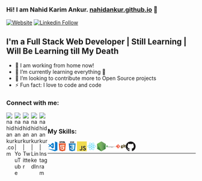 ### Hi! I am Nahid Karim Ankur. [nahidankur.github.io][website] 👋

[![Website](https://img.shields.io/badge/nahidankur-visit-brightgreen)](http://nahidankur.github.io)
[![Linkedin Follow](https://img.shields.io/badge/Follow%20Me-linkedin-blue)](https://www.linkedin.com/in/nahid-ankur-3b285a18a)

## I'm a Full Stack Web Developer | Still Learning | Will Be Learning till My Death

- 🔭 I am working from home now!
- 🌱 I’m currently learning everything 🤣
- 👯 I’m looking to contribute more to Open Source projects
- ⚡ Fun fact: I love to code and code

### Connect with me:

[<img align="left" alt="nahidankur.com" width="22px" src="https://cdn.jsdelivr.net/npm/simple-icons@3.13.0/icons/facebook.svg" />][facebook]
[<img align="left" alt="nahidankur | YouTube" width="22px" src="https://cdn.jsdelivr.net/npm/simple-icons@v3/icons/youtube.svg" />][youtube]
[<img align="left" alt="nahidankur | Twitter" width="22px" src="https://cdn.jsdelivr.net/npm/simple-icons@v3/icons/twitter.svg" />][twitter]
[<img align="left" alt="nahidankur | LinkedIn" width="22px" src="https://cdn.jsdelivr.net/npm/simple-icons@v3/icons/linkedin.svg" />][linkedin]
[<img align="left" alt="nahidankur | Instagram" width="22px" src="https://cdn.jsdelivr.net/npm/simple-icons@v3/icons/instagram.svg" />][instagram]

<br />

### My Skills:

<img align="left" alt="Visual Studio Code" width="26px" src="https://raw.githubusercontent.com/github/explore/80688e429a7d4ef2fca1e82350fe8e3517d3494d/topics/visual-studio-code/visual-studio-code.png" />
<img align="left" alt="HTML5" width="26px" src="https://raw.githubusercontent.com/github/explore/80688e429a7d4ef2fca1e82350fe8e3517d3494d/topics/html/html.png" />
<img align="left" alt="CSS3" width="26px" src="https://raw.githubusercontent.com/github/explore/80688e429a7d4ef2fca1e82350fe8e3517d3494d/topics/css/css.png" />
<img align="left" alt="JavaScript" width="26px" src="https://raw.githubusercontent.com/github/explore/80688e429a7d4ef2fca1e82350fe8e3517d3494d/topics/javascript/javascript.png" />
<img align="left" alt="React" width="26px" src="https://raw.githubusercontent.com/github/explore/80688e429a7d4ef2fca1e82350fe8e3517d3494d/topics/react/react.png" />
<img align="left" alt="Node.js" width="26px" src="https://raw.githubusercontent.com/github/explore/80688e429a7d4ef2fca1e82350fe8e3517d3494d/topics/nodejs/nodejs.png" />
<img align="left" alt="MongoDB" width="26px" src="https://raw.githubusercontent.com/github/explore/80688e429a7d4ef2fca1e82350fe8e3517d3494d/topics/mongodb/mongodb.png" />
<img align="left" alt="Git" width="26px" src="https://raw.githubusercontent.com/github/explore/80688e429a7d4ef2fca1e82350fe8e3517d3494d/topics/git/git.png" />
<img align="left" alt="GitHub" width="26px" src="https://raw.githubusercontent.com/github/explore/78df643247d429f6cc873026c0622819ad797942/topics/github/github.png" />

<br />


---


[website]: http://nahidankur.github.io/
[twitter]: https://twitter.com/nahidankur
[youtube]: https://www.youtube.com/channel/UCdhhSr436DUjlmhuY8Lmo0A
[instagram]: https://www.instagram.com/nahidankur/
[linkedin]: https://www.linkedin.com/in/nahid-ankur-3b285a18a
[facebook]: https://www.facebook.com/nahidkarim.ankur/
